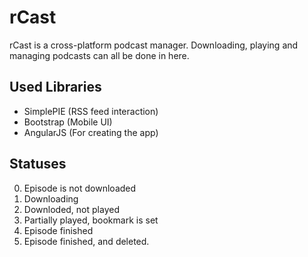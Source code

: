 # rCast
rCast is a cross-platform podcast manager. Downloading, playing and managing podcasts can all be done in here.

## Used Libraries
* SimplePIE (RSS feed interaction)
* Bootstrap (Mobile UI)
* AngularJS (For creating the app)

## Statuses
0. Episode is not downloaded
1. Downloading
2. Downloded, not played
3. Partially played, bookmark is set
4. Episode finished
5. Episode finished, and deleted.
